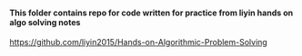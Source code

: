 #### This folder contains repo for code written for practice from liyin hands on algo solving notes

https://github.com/liyin2015/Hands-on-Algorithmic-Problem-Solving